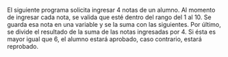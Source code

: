 El siguiente programa solicita ingresar 4 notas de un alumno.
Al momento de ingresar cada nota, se valida que esté dentro del rango del 1 al 10. Se guarda esa nota en una variable y se la suma con las siguientes. Por último, se divide el resultado de la suma de las notas ingresadas por 4. Si ésta es mayor igual que 6, el alumno estará aprobado, caso contrario, estará reprobado.
